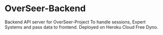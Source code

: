 # OverSeer-Backend
Backend API server for OverSeer-Project
To handle sessions, Expert Systems and pass data to frontend.
Deployed on Heroku Cloud Free Dyno.
